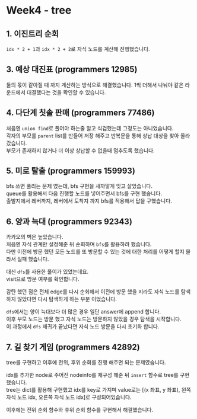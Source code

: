 # Week4 - tree

## 1. 이진트리 순회

`idx * 2 + 1`과 `idx * 2 + 2`로 자식 노드를 계산해 진행했습니다.

## 3. 예상 대진표 (programmers 12985)

둘의 몫이 같아질 때 까지 계산하는 방식으로 해결했습니다. 1씩 더해서 나눠야 같은 라운드에서 대결했다는 것을 확인할 수 있습니다.

## 4. 다단계 칫솔 판매 (programmers 77486)

처음엔 `union find`로 풀어야 하는줄 알고 식겁했는데 그정도는 아니었습니다.  
각자의 부모를 `parent` list를 만들어 저장 해주고 반복문을 통해 상납 대상을 찾아 올라갔습니다.  
부모가 존재하지 않거나 더 이상 상납할 수 없을때 멈추도록 했습니다.

## 5. 미로 탈출 (programmers 159993)

bfs 쓰면 풀리는 문제 였는데, bfs 구현을 새까맣게 잊고 살았습니다.  
queue를 활용해서 다음 진행할 노드를 넣어주면서 bfs를 구현 했습니다.  
출발지에서 레버까지, 레버에서 도착지 까지 bfs를 적용해서 답을 구했습니다.

## 6. 양과 늑대 (programmers 92343)

카카오의 벽은 높았습니다.  
처음엔 자식 관계만 설정해준 뒤 순회하며 `bfs`를 활용하려 했습니다.  
다만 이전에 방문 했던 모든 노드를 또 방문할 수 있는 것에 대한 처리를 어떻게 할지 몰라서 실패 했습니다.

대신 `dfs`를 사용한 풀이가 있었는데요.  
visit으로 방문 여부를 확인합니다.

감탄 했던 점은 전체 edge를 다시 순회해서 이전에 방문 했을 지라도 자식 노드를 탐색하지 않았다면 다시 탐색하게 하는 부분 이었습니다.

`dfs`에서는 양이 늑대보다 더 많은 경우 일단 answer에 append 합니다.  
이후 부모 노드는 방문 했고 자식 노드는 방문하지 않았을 경우 탐색을 시작합니다.  
이 과정에서 `dfs` 재귀가 끝났다면 자식 노드 방문을 다시 초기화 합니다.

## 7. 길 찾기 게임 (programmers 42892)

tree를 구현하고 이후에 전위, 후위 순회를 진행 해주면 되는 문제였습니다.

idx를 추가한 node로 주어진 nodeinfo를 재구성 해준 뒤 `insert` 함수로 tree를 구현했습니다.  
tree는 dict를 활용해 구현했고 idx를 key로 가지며 value로는 [(x 좌표, y 좌표), 왼쪽 자식 노드 idx, 오른쪽 자식 노드 idx]로 구성되어있습니다.

이후에는 전위 순회 함수와 후위 순회 함수를 구현해서 해결했습니다.
